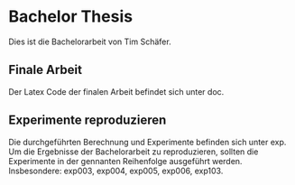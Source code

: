 # Bachelor Thesis
Dies ist die Bachelorarbeit von Tim Schäfer.

## Finale Arbeit
Der Latex Code der finalen Arbeit befindet sich unter doc.

## Experimente reproduzieren
Die durchgeführten Berechnung und Experimente befinden sich unter exp.
Um die Ergebnisse der Bachelorarbeit zu reproduzieren, sollten die Experimente in der gennanten Reihenfolge ausgeführt werden.
Insbesondere: exp003, exp004, exp005, exp006, exp103.

